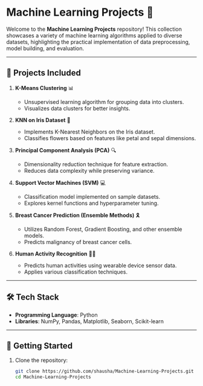 # Machine Learning Projects 🧠

Welcome to the **Machine Learning Projects** repository! This collection showcases a variety of machine learning algorithms applied to diverse datasets, highlighting the practical implementation of data preprocessing, model building, and evaluation.

---

## 📁 Projects Included

1. **K-Means Clustering** 📊  
   - Unsupervised learning algorithm for grouping data into clusters.
   - Visualizes data clusters for better insights.

2. **KNN on Iris Dataset** 🌸  
   - Implements K-Nearest Neighbors on the Iris dataset.
   - Classifies flowers based on features like petal and sepal dimensions.

3. **Principal Component Analysis (PCA)** 🔍  
   - Dimensionality reduction technique for feature extraction.
   - Reduces data complexity while preserving variance.

4. **Support Vector Machines (SVM)** 💻  
   - Classification model implemented on sample datasets.
   - Explores kernel functions and hyperparameter tuning.

5. **Breast Cancer Prediction (Ensemble Methods)** 🎗️  
   - Utilizes Random Forest, Gradient Boosting, and other ensemble models.
   - Predicts malignancy of breast cancer cells.

6. **Human Activity Recognition** 🚶‍♂️  
   - Predicts human activities using wearable device sensor data.
   - Applies various classification techniques.

---

## 🛠️ Tech Stack
- **Programming Language**: Python
- **Libraries**: NumPy, Pandas, Matplotlib, Seaborn, Scikit-learn

---

## 🚀 Getting Started

1. Clone the repository:
   ```bash
   git clone https://github.com/shausha/Machine-Learning-Projects.git
   cd Machine-Learning-Projects
